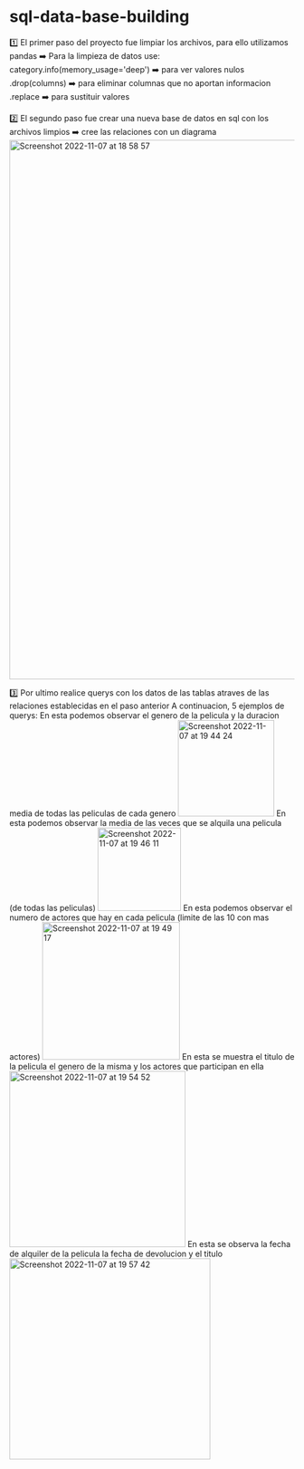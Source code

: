 # sql-data-base-building
1️⃣ El primer paso del proyecto fue limpiar los archivos, para ello utilizamos pandas
    ➡️ Para la limpieza de datos use:
      category.info(memory_usage='deep') ➡️ para ver valores nulos
      .drop(columns) ➡️ para eliminar columnas que no aportan informacion
      .replace ➡️ para sustituir valores
      
2️⃣ El segundo paso fue crear una nueva base de datos en sql con los archivos limpios
    ➡️ cree las relaciones con un diagrama
<br />      <img width="953" alt="Screenshot 2022-11-07 at 18 58 57" src="https://user-images.githubusercontent.com/114593402/200388633-9bb67e4d-f402-4e87-97a7-d0e504ec0e5a.png"> <br />

3️⃣ Por ultimo realice querys con los datos de las tablas atraves de las relaciones establecidas en el paso anterior
    A continuacion, 5 ejemplos de querys:
       En esta podemos observar el genero de la pelicula y la duracion media de todas las peliculas de cada genero
                                                                                                     <img width="170" alt="Screenshot 2022-11-07 at 19 44 24" src="https://user-images.githubusercontent.com/114593402/200389853-6c99eb59-efad-4b73-af68-81931156c810.png">
              En esta podemos observar la media de las veces que se alquila una pelicula (de todas las peliculas)
                                                                                                     <img width="147" alt="Screenshot 2022-11-07 at 19 46 11" src="https://user-images.githubusercontent.com/114593402/200390236-74eb647d-2443-4373-bd20-14b8b8bf2c10.png">
              En esta podemos observar el numero de actores que hay en cada pelicula (limite de las 10 con mas actores)
                                                                                                      <img width="243" alt="Screenshot 2022-11-07 at 19 49 17" src="https://user-images.githubusercontent.com/114593402/200390745-6350da9f-6c66-4249-91f9-53ac30ed65ac.png">
              En esta se muestra el titulo de la pelicula el genero de la misma y los actores que participan en ella
                    <img width="311" alt="Screenshot 2022-11-07 at 19 54 52" src="https://user-images.githubusercontent.com/114593402/200391742-f5d08db0-0076-430b-b159-82b916a14979.png">
              En esta se observa la fecha de alquiler de la pelicula la fecha de devolucion y el titulo
                   <img width="355" alt="Screenshot 2022-11-07 at 19 57 42" src="https://user-images.githubusercontent.com/114593402/200392323-9148311b-31a2-4abf-80dd-4574e708c54e.png">
 

